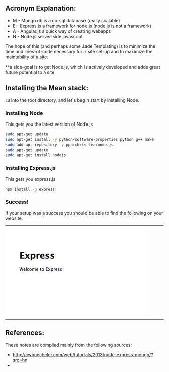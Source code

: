 Acronym Explanation:
--------------------

* M - Mongo.db is a no-sql database (really scalable)
* E - Express.js a framework for node.js (node.js is not a framework)
* A - Angular.js a quick way of creating webapps
* N - Node.js server-side javascript

The hope of this (and perhaps some Jade Templating) is to minimize the time and lines-of-code necessary for a site set-up and to maximize the maintability of a site.

**a side-goal is to get Node.js, which is actively developed and adds great future potential to a site


## Installing the Mean stack:

`cd` into the root directory, and let's begin start by installing Node.


### Installing Node 

This gets you the latest version of Node.js
```bash
sudo apt-get update
sudo apt-get install -y python-software-properties python g++ make
sudo add-apt-repository -y ppa:chris-lea/node.js
sudo apt-get update
sudo apt-get install nodejs
```

### Installing Express.js

This gets you express.js
```bash
npm install -g express
```

### Success!
If your setup was a success you should be able to find the following on your website:

---

![Express Setup Success](Express_Success.png )

---

## References:

These notes are compiled mainly from the following sources:

* http://cwbuecheler.com/web/tutorials/2013/node-express-mongo/?src=hn
* 

